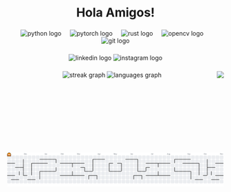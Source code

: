 <h1 align="center">Hola Amigos!</h1>

###

<div align="center">
  <img src="https://cdn.jsdelivr.net/gh/devicons/devicon/icons/python/python-original.svg" height="60" alt="python logo"  />
  <img width="12" />
  <img src="https://cdn.jsdelivr.net/gh/devicons/devicon/icons/pytorch/pytorch-original.svg" height="60" alt="pytorch logo"  />
  <img width="12" />
  <img src="https://cdn.jsdelivr.net/gh/devicons/devicon/icons/rust/rust-original.svg" height="60" alt="rust logo"  />
  <img width="12" />
  <img src="https://cdn.jsdelivr.net/gh/devicons/devicon/icons/opencv/opencv-original.svg" height="60" alt="opencv logo"  />
  <img width="12" />
  <img src="https://cdn.jsdelivr.net/gh/devicons/devicon/icons/git/git-original.svg" height="60" alt="git logo"  />
</div>

###

<div align="center">
  <img src="https://img.shields.io/static/v1?message=LinkedIn&logo=linkedin&label=&color=0077B5&logoColor=white&labelColor=&style=for-the-badge" height="25" alt="linkedin logo"  />
  <img src="https://img.shields.io/static/v1?message=Instagram&logo=instagram&label=&color=E4405F&logoColor=white&labelColor=&style=for-the-badge" height="25" alt="instagram logo"  />
</div>

###
<img align="right" height="190" src="https://media0.giphy.com/media/v1.Y2lkPTc5MGI3NjExMnY2Y3o0aGM1dHY0eW5rMzhlZzJjeG45Z2ZxMTU0aGI0OHh6YTV1MyZlcD12MV9pbnRlcm5hbF9naWZfYnlfaWQmY3Q9Zw/uES0oXcxs0TVGE79Mu/giphy.gif"/>

###

<div align="center">
  <img src="https://streak-stats.demolab.com?user=OmkarSarkar204&locale=en&mode=daily&theme=tokyonight&hide_border=false&border_radius=5&order=3" height="150" alt="streak graph"  />
  <img src="https://github-readme-stats.vercel.app/api/top-langs?username=OmkarSarkar204&locale=en&hide_title=false&layout=compact&card_width=320&langs_count=5&theme=tokyonight&hide_border=false&order=2" height="150" alt="languages graph"  />
</div>

###

<picture>
  <source media="(prefers-color-scheme: dark)" srcset="https://raw.githubusercontent.com/OmkarSarkar204/OmkarSarkar204/output/pacman-contribution-graph-dark.svg">
  <source media="(prefers-color-scheme: light)" srcset="https://raw.githubusercontent.com/OmkarSarkar204/OmkarSarkar204/output/pacman-contribution-graph.svg">
  <img alt="pacman contribution graph" src="https://raw.githubusercontent.com/OmkarSarkar204/OmkarSarkar204/output/pacman-contribution-graph.svg">
</picture>

###
